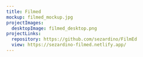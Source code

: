 ```yaml
---
title: Filmed
mockup: filmed_mockup.jpg
projectImages:
  desktopImage: filmed_desktop.png
projectLinks:
  repository: https://github.com/sezardino/FilmEd
  view: https://sezardino-filmed.netlify.app/
---
```

